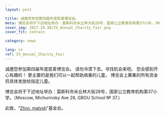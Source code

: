 ```yaml
---
layout: post

title: 诚邀您参加第四届年度慈善博览会。
meta: 博览会将于下述地址举办：莫斯科市米丘林大街28号，国家公立教育机构第37小学。（Moscow, Michurinsky Ave 28, GBOU School № 37.）
cover_img: 2017.10.30/IV_Annual_Charity_Fair.png
cover_fit: contain

category: news

lang: cn
ref: IV_Annual_Charity_Fair
---
```


诚邀您参加第四届年度慈善博览会。
请勿冷漠下去，寻找机会来吧。
您会感到开心有趣的！
更主要的是我们可以一起帮助病重的儿童。
博览会上筹集的所有资金将具体发放给指定儿童。

博览会将于下述地址举办：莫斯科市米丘林大街28号，国家公立教育机构第37小学。（Moscow, Michurinsky Ave 28, GBOU School № 37.）

此致，“<a href="https://fondzhivimalysh.ru/" target="_blank">Zhivi, malysh</a>”基金会。
